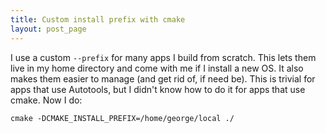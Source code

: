 ```yaml
---
title: Custom install prefix with cmake
layout: post_page
---
```

I use a custom `--prefix` for many apps I build from scratch. This lets them
live in my home directory and come with me if I install a new OS. It also makes
them easier to manage (and get rid of, if need be). This is trivial for apps
that use Autotools, but I didn't know how to do it for apps that use cmake. Now
I do:

    cmake -DCMAKE_INSTALL_PREFIX=/home/george/local ./
